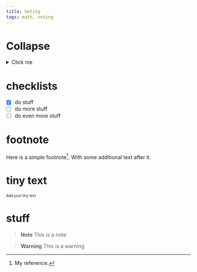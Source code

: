 ```yaml
---
title: Voting
tags: math, voting
---
```


# Collapse

<details>
  <summary>Click me</summary>
  ### Stuff!

  and things!
</details>

# checklists

- [x] do stuff
- [ ] do more stuff
- [ ] do even more stuff

# footnote

Here is a simple footnote[^1]. With some additional text after it.

[^1]: My reference.

# tiny text

<sup><sub>Add your tiny text</sub></sup>

# stuff

> **Note**
> This is a note

> **Warning**
> This is a warning

